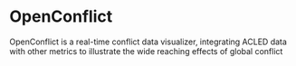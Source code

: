# OpenConflict

OpenConflict is a real-time conflict data visualizer, integrating ACLED data with other metrics to illustrate the wide reaching effects of global conflict